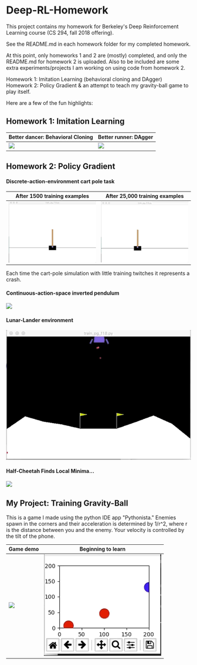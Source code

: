 # Deep-RL-Homework

This project contains my homework for Berkeley's Deep Reinforcement Learning course (CS 294, fall 2018 offering).  

See the README.md in each homework folder for my completed homework.

At this point, only homeworks 1 and 2 are (mostly) completed, and only the README.md for homework 2 is uploaded. Also to be included are some extra experiments/projects I am working on using code from homework 2.

Homework 1: Imitation Learning (behavioral cloning and DAgger)  
Homework 2: Policy Gradient & an attempt to teach my gravity-ball game to play itself.

Here are a few of the fun highlights:  

## Homework 1: Imitation Learning

| Better dancer: Behavioral Cloning | Better runner: DAgger |  
| ------------------------- | ------------------------- |  
| ![](hw1/results_and_plots/non_dagger_humanoid.gif) | ![](hw1/results_and_plots/dagger_humanoid.gif) |


## Homework 2: Policy Gradient

#### Discrete-action-environment cart pole task

| After 1500 training examples | After 25,000 training examples |  
| ------------------------- | ------------------------- |  
| ![](hw2/result_plots/cart_pole_v0_n3_b500.gif) | ![](hw2/result_plots/cart_pole_v0_n50_b500.gif) |

Each time the cart-pole simulation with little training twitches it represents a crash.




#### Continuous-action-space inverted pendulum
![](hw2/result_plots/continuous_gif.gif) 


#### Lunar-Lander environment
![](hw2/result_plots/ll_gif.gif)

#### Half-Cheetah Finds Local Minima...
![](hw2/result_plots/hc_local_min.gif)

## My Project: Training Gravity-Ball
This is a game I made using the python IDE app "Pythonista." Enemies spawn in the corners and their acceleration is determined by 1/r^2, where r is the distance between you and the enemy. Your velocity is controlled by the tilt of the phone.

| Game demo | Beginning to learn |  
| ------------------------- | ------------------------- |  
| ![](hw2/result_plots/gb_game_demo.gif) | ![](hw2/result_plots/2_ball_rc_rp.gif) |
